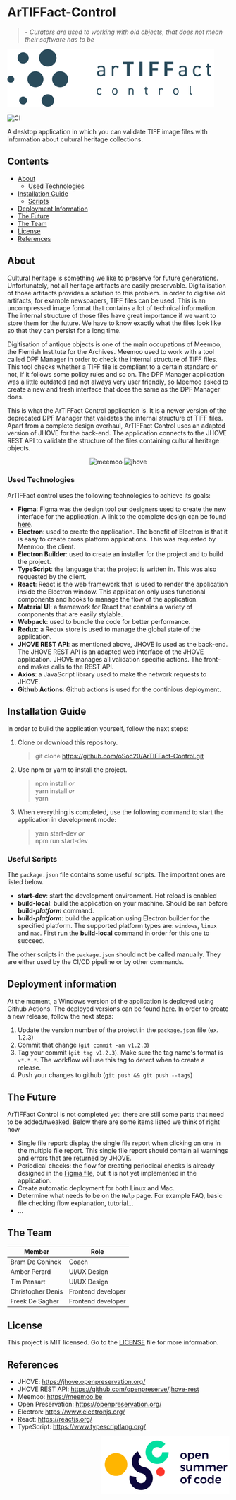 # ArTIFFact-Control 
> *- Curators are used to working with old objects, that does not mean their software has to be*

![logo](./src/renderer/assets/logos/logoWithLabelBlue.svg)

![CI](https://github.com/oSoc20/ArTIFFact-Control/workflows/CI/badge.svg)


A desktop application in which you can validate TIFF image files with information about cultural heritage collections.

## Contents
- [About](#about)
	- [Used Technologies](#used-technologies)
- [Installation Guide](#installation-guide)
	- [Scripts](#useful-scripts)
- [Deployment Information](#deployment-information)
- [The Future](#the-future)
- [The Team](#the-team)
- [License](#license)
- [References](#references)

## About
Cultural heritage is something we like to preserve for future generations. 
Unfortunately, not all heritage artifacts are easily preservable. 
Digitalisation of those artifacts provides a solution to this problem. 
In order to digitise old artifacts, for example newspapers, TIFF files can be used. 
This is an uncompressed image format that contains a lot of technical information.
The internal structure of those files have great importance if we want to store them for the future. 
We have to know exactly what the files look like so that they can persist for a long time.

Digitisation of antique objects is one of the main occupations of Meemoo, the Flemish Institute for the Archives. 
Meemoo used to work with a tool called DPF Manager in order to check the internal structure of TIFF files.
This tool checks whether a TIFF file is compliant to a certain standard or not, if it follows some policy rules and so on. 
The DPF Manager application was a little outdated and not always very user friendly, so Meemoo asked to create a new and fresh interface that does the same as the DPF Manager does.

This is what the ArTIFFact Control application is. 
It is a newer version of the deprecated DPF Manager that validates the internal structure of TIFF files. 
Apart from a complete design overhaul, ArTIFFact Control uses an adapted version of JHOVE for the back-end. 
The application connects to the JHOVE REST API to validate the structure of the files containing cultural heritage objects.

<p align="center">
	<img src="https://meemoo.be/img/logo.svg" alt="meemoo"/> <img src="https://jhove.openpreservation.org/img/jhovelogo.png" alt="jhove"/>
</p>

### Used Technologies
ArTIFFact control uses the following technologies to achieve its goals:
- **Figma**: Figma was the design tool our designers used to create the new interface for the application. A link to the complete design can be found [here](https://www.figma.com/file/bJpNHJT4xGdcZAsjDO4car/OSOC-arTIFFact-control?node-id=182%3A632).
- **Electron**: used to create the application. The benefit of Electron is that it is easy to create cross platform applications. This was requested by Meemoo, the client.
- **Electron Builder**: used to create an installer for the project and to build the project.
- **TypeScript**: the language that the project is written in. This was also requested by the client.
- **React**: React is the web framework that is used to render the application inside the Electron window. This application only uses functional components
	and hooks to manage the flow of the application.
- **Material UI**: a framework for React that contains a variety of components that are easily stylable.
- **Webpack**: used to bundle the code for better performance.
- **Redux**: a Redux store is used to manage the global state of the application.
- **JHOVE REST API**: as mentioned above, JHOVE is used as the back-end. The JHOVE REST API is an adapted web interface of the JHOVE application.
	JHOVE manages all validation specific actions. The front-end makes calls to the REST API.
- **Axios**: a JavaScript library used to make the network requests to JHOVE.
- **Github Actions**: Github actions is used for the continious deployment.

## Installation Guide
In order to build the application yourself, follow the next steps:
1. Clone or download this repository.
	> git clone https://github.com/oSoc20/ArTIFFact-Control.git
2. Use npm or yarn to install the project.
	> npm install *or* <br>
	> yarn install *or* <br>
	> yarn
3. When everything is completed, use the following command to start the application in development mode:
	> yarn start-dev *or* <br>
	> npm run start-dev
	
### Useful Scripts
The `package.json` file contains some useful scripts. The important ones are listed below.
- **start-dev**: start the development environment. Hot reload is enabled
- **build-local**: build the application on your machine. Should be ran before **build-*platform*** command.
- **build-*platform***: build the application using Electron builder for the specified platform. The supported platform types are: `windows`, `linux` and `mac`. First run the **build-local** command in order for this one to succeed.

The other scripts in the `package.json` should not be called manually. They are either used by the CI/CD pipeline or by other commands.

## Deployment information
At the moment, a Windows version of the application is deployed using Github Actions. The deployed versions
can be found [here](https://github.com/oSoc20/ArTIFFact-Control/releases).
In order to create a new release, follow the next steps:
1. Update the version number of the project in the `package.json` file (ex. 1.2.3)
2. Commit that change (`git commit -am v1.2.3`)
3. Tag your commit (`git tag v1.2.3`). Make sure the tag name's format is `v*.*.*`. The workflow will use this tag to detect when to create a release.
4. Push your changes to github (`git push && git push --tags`)

## The Future
ArTIFFact Control is not completed yet: there are still some parts that need to be added/tweaked. Below there are some items listed we think of right now
- Single file report: display the single file report when clicking on one in the multiple file report. 
	This single file report should contain all warnings and errors that are returned by JHOVE.
- Periodical checks: the flow for creating periodical checks is already designed in the 
	[Figma file](https://www.figma.com/file/bJpNHJT4xGdcZAsjDO4car/OSOC-arTIFFact-control?node-id=286%3A2447), but it is not yet implemented
	in the application.
- Create automatic deployment for both Linux and Mac.
- Determine what needs to be on the `Help` page. For example FAQ, basic file checking flow explanation, tutorial...
- ...

## The Team
| Member | Role |
| -------| -----|
| Bram De Coninck | Coach |
| Amber Perard | UI/UX Design |
| Tim Pensart | UI/UX Design |
| Christopher Denis | Frontend developer |
| Freek De Sagher | Frontend developer |

## License
This project is MIT licensed. Go to the [LICENSE](https://github.com/oSoc20/ArTIFFact-Control/blob/master/LICENSE) file for more information.

## References
 - JHOVE: https://jhove.openpreservation.org/
 - JHOVE REST API: https://github.com/openpreserve/jhove-rest
 - Meemoo: https://meemoo.be
 - Open Preservation: https://openpreservation.org/
 - Electron: https://www.electronjs.org/
 - React: https://reactjs.org/
 - TypeScript: https://www.typescriptlang.org/
 
<p align="right">
    <img src="https://raw.githubusercontent.com/oSoc20/ArTIFFact-Control/develop/src/renderer/assets/logos/osoc_logo%201.svg" alt="osoc"/>	
</p>

